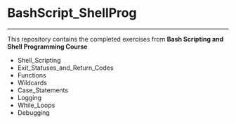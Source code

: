 # BashScript_ShellProg
---

This repository contains the completed exercises from **Bash Scripting and Shell Programming Course**

- Shell_Scripting
- Exit_Statuses_and_Return_Codes
- Functions
- Wildcards
- Case_Statements
- Logging
- While_Loops
- Debugging
